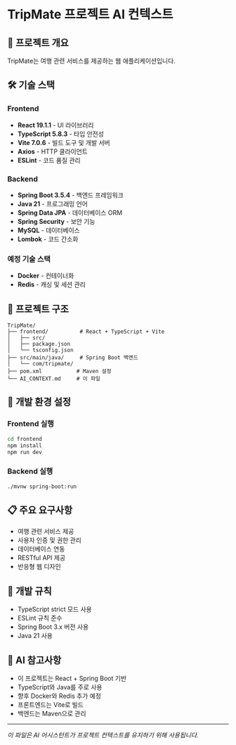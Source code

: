 # TripMate 프로젝트 AI 컨텍스트

## 🎯 프로젝트 개요
TripMate는 여행 관련 서비스를 제공하는 웹 애플리케이션입니다.

## 🛠 기술 스택

### Frontend
- **React 19.1.1** - UI 라이브러리
- **TypeScript 5.8.3** - 타입 안전성
- **Vite 7.0.6** - 빌드 도구 및 개발 서버
- **Axios** - HTTP 클라이언트
- **ESLint** - 코드 품질 관리

### Backend
- **Spring Boot 3.5.4** - 백엔드 프레임워크
- **Java 21** - 프로그래밍 언어
- **Spring Data JPA** - 데이터베이스 ORM
- **Spring Security** - 보안 기능
- **MySQL** - 데이터베이스
- **Lombok** - 코드 간소화

### 예정 기술 스택
- **Docker** - 컨테이너화
- **Redis** - 캐싱 및 세션 관리

## 📁 프로젝트 구조
```
TripMate/
├── frontend/          # React + TypeScript + Vite
│   ├── src/
│   ├── package.json
│   └── tsconfig.json
├── src/main/java/     # Spring Boot 백엔드
│   └── com/tripmate/
├── pom.xml           # Maven 설정
└── AI_CONTEXT.md     # 이 파일
```

## 🎨 개발 환경 설정

### Frontend 실행
```bash
cd frontend
npm install
npm run dev
```

### Backend 실행
```bash
./mvnw spring-boot:run
```

## 📋 주요 요구사항
- 여행 관련 서비스 제공
- 사용자 인증 및 권한 관리
- 데이터베이스 연동
- RESTful API 제공
- 반응형 웹 디자인

## 🔧 개발 규칙
- TypeScript strict 모드 사용
- ESLint 규칙 준수
- Spring Boot 3.x 버전 사용
- Java 21 사용

## 📝 AI 참고사항
- 이 프로젝트는 React + Spring Boot 기반
- TypeScript와 Java를 주로 사용
- 향후 Docker와 Redis 추가 예정
- 프론트엔드는 Vite로 빌드
- 백엔드는 Maven으로 관리

---
*이 파일은 AI 어시스턴트가 프로젝트 컨텍스트를 유지하기 위해 사용됩니다.* 